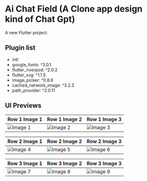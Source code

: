 # Ai Chat Field (A Clone app design kind of Chat Gpt)

A new Flutter project.

## Plugin list
 
* intl
* google_fonts: ^3.0.1
* flutter_riverpod: ^2.0.2
* flutter_svg: ^1.1.5
* image_picker: ^0.8.6
* cached_network_image: ^3.2.3
* path_provider: ^2.0.11

## UI Previews

| Row 1 Image 1 | Row 1 Image 2 | Row 1 Image 3 |
|--------------|--------------|--------------|
| ![Image 1](https://github.com/Impapon/ai-chat-field/assets/53019982/5f4a9fd0-b81f-44dc-b800-0043f702d4b3) | ![Image 2](https://github.com/Impapon/ai-chat-field/assets/53019982/bdeeb7c6-2c45-4b90-9681-632554d9458a) | ![Image 3](https://github.com/Impapon/ai-chat-field/assets/53019982/edbaea30-e29f-4052-bb73-3d606b19c60d) |

| Row 2 Image 1 | Row 2 Image 2 | Row 2 Image 3 |
|--------------|--------------|--------------|
| ![Image 4](https://github.com/Impapon/ai-chat-field/assets/53019982/3559617d-cbfa-4102-a147-9701ced8f156) | ![Image 5](https://github.com/Impapon/ai-chat-field/assets/53019982/52f2651b-88ea-43a2-985a-865ba88263a7) | ![Image 6](https://github.com/Impapon/ai-chat-field/assets/53019982/24b3b7a6-6833-416e-ada2-c77c3af5be23) |

| Row 3 Image 1 | Row 3 Image 2 | Row 3 Image 3 |
|--------------|--------------|--------------|
| ![Image 7](https://github.com/Impapon/ai-chat-field/assets/53019982/32c85cac-6705-4cb9-9578-dd5d742c2e43) | ![Image 8](https://github.com/Impapon/ai-chat-field/assets/53019982/42732529-6d5d-4d7c-a239-7a2b799c15c0) | ![Image 9](https://github.com/Impapon/ai-chat-field/assets/53019982/1cfd9234-d17d-497c-8652-aee1580f569b) |
